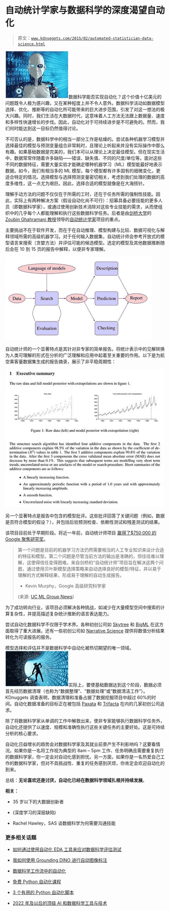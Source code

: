 # 自动统计学家与数据科学的深度渴望自动化

> 原文：[`www.kdnuggets.com/2015/02/automated-statistician-data-science.html`](https://www.kdnuggets.com/2015/02/automated-statistician-data-science.html)

![机器人](img/fbf20d481aae833bfc3f7b2cbc2e6c9f.png)数据科学能否实现自动化？这个价值十亿美元的问题既令人极为感兴趣，又在某种程度上并不令人意外。数据科学活动如数据模型选择、优化、推断等的自动化所可能带来的巨大进步范围，引发了对这一想法的极大兴趣。同时，我们生活在大数据时代，这意味着人工方法无法跟上数据量、速度和多样性快速增长的步伐。因此，自动化对于可持续进步是不可避免的。然而，我们何时能达到这一目标仍然值得讨论。

不可否认的是，数据科学中的相当一部分工作是枯燥的。尝试各种机器学习模型并选择最佳的模型与预测变量组合非常耗时，且理论上听起来并没有实际操作中那么有趣。如果基础数据是完美的，我们本可以从理论上决定最佳模型。但在现实生活中，数据常常伴随着许多缺陷——错误、缺失值、不同的尺度/单位等。面对这些不同的数据特征，需要大量实验才能确定哪种机器学习（ML）模型能最好地表示数据。如今，我们有相当多的 ML 模型，每个模型都有许多固有的细微变化，更适合特定的情况。选择模型与选择预测变量密切相关，考虑到我们处理的数据的高度多维性，这一点尤为艰巨。因此，选择合适的模型就像是在大海捞针。

理解手动方法的问题不仅仅在于所需的工时，还在于任务所需的强制性技能。因此，实际上有两种解决方案（假设自动化尚不可行）：招募具备必要技能的更多人员（即数据科学家），或通过使用创新技术消除对这些专业技能的需求，从而使组织中的几乎每个人都能理解和执行这些数据科学任务。后者是由[剑桥大学](http://www.automaticstatistician.com/)的[Zoubin Ghahramani 教授](http://mlg.eng.cam.ac.uk/zoubin/)领导的[自动统计学家](http://www.automaticstatistician.com/)项目的重点。

主要挑战不在于软件开发，而在于在自动推理、模型构建与比较、数据可视化与解释领域所需的高级机器学习。对于任何输入数据集，自动统计师会参考开放式的模型语言来搜索（贪婪方法）并评估可能的候选模型。选定的模型及其他数据推断随后会在 10 到 15 页的报告中解释，以便非专家理解。

![model](img/73c6a248617e58e2415feeef4f3f9697.png)

自动统计师的一个显著特点是其针对非专家的简单报告。将统计表示中的见解转换为人类可理解的形式在分析的广泛理解和应用中起着至关重要的作用。以下是为航空乘客量数据集生成的报告摘录，展示了非平稳周期性：

![summary](img/66145e03358d6282ef9f034d474928d4.png)

另一个显著特点是报告中包含的模型批评。这些批评回答了关键问题（例如，数据是否符合模型的假设？），并包括后验预测检查、依赖性测试和残差测试的结果。

该项目目前处于早期阶段。将近一年前，自动统计师项目 [赢得了$750,000 的 Google 聚焦研究奖](http://mlg.eng.cam.ac.uk/?p=1578)。

> 第一个问题是目前的机器学习方法仍然需要相当的人工专业知识来设计合适的特征和模型。第二个问题是尽管当前方法的输出是准确的，但往往难以理解，这使得信任变得困难。来自剑桥的“自动统计师”项目旨在解决这两个问题，通过使用贝叶斯模型选择策略来自动选择良好的模型/特征，并以易于理解的方式解释结果，形成易于理解的自动生成报告。
> 
> - Kevin Murphy，Google 高级研究科学家
> 
> (来源: [UC ML Group News](http://mlg.eng.cam.ac.uk/?p=1578))

为了成功转向行业，该项目必须解决各种挑战，如减少在大量模型空间中搜索的计算复杂性，并提高描述复杂统计推断的语言表达能力。

尝试自动化数据科学不仅限于学术界。各种初创公司如 [Skytree](http://www.skytree.net/company/pr/skytree-automates-data-science-new-enterprise-class-machine-learning-platform/) 和 [BigML](https://bigml.com/) 在这方面取得了重大进展。还有一些初创公司如 [Narrative Science](http://www.narrativescience.com/) 提供将数值分析结果转化为可读报告的服务。

模型选择和评估并不是数据科学中自动化被热切期望的唯一领域。 ![数据清理](img/635956536cf928f0cc746cb6d8430ff0.png)实际上，要使基础数据达到这个阶段，数据必须首先经历数据清理（也称为“数据整理”、“数据处理”或“数据清洁工作”）。 KDnuggets 调查表明，数据清理和准备占据了数据挖掘项目中超过 60%的时间。自动化数据准备的目标正在被包括 [Paxata](http://www.paxata.com/) 和 [Trifacta](http://www.trifacta.com/) 在内的几家初创公司追求。

除了将数据科学家从单调的工作中解救出来，使非专家能够执行数据科学任务外，自动化还提供了以速度、规模和准确性执行这些关键任务的主要好处。这是可持续分析的核心要求。

自动化日益增长的趋势会对数据科学家及其就业前景产生不利影响吗？这要看情况。如果你是一名将工作视为典型的 8am – 5pm 工作、任务明确且需要重复执行的数据科学家，你一定会对自动化感到担忧。另一方面，如果你是一名热爱自己工作的数据科学家，但对不具挑战性、重复的任务感到厌烦，你肯定会欢迎自动化的到来。

总结：**无论喜欢还是讨厌，自动化已经在数据科学领域扎根并持续发展**。

**相关：**

+   35 岁以下的大数据创新者

+   (深度学习的深层缺陷)

+   Rachel Hawley，SAS 谈数据科学为何需要沟通技能

### 更多相关话题

+   [如何通过使用自动化 EDA 工具来应对数据科学评估测试](https://www.kdnuggets.com/2022/04/ace-data-science-assessment-test-automatic-eda-tools.html)

+   [我如何使用 Grounding DINO 进行自动图像标注](https://www.kdnuggets.com/2023/05/automatic-image-labeling-grounding-dino.html)

+   [数据科学工作流中的自动化](https://www.kdnuggets.com/2023/03/automation-data-science-workflows.html)

+   [免费 Python 自动化课程](https://www.kdnuggets.com/2022/07/free-automate-python-course.html)

+   [3 个有用的 Python 自动化脚本](https://www.kdnuggets.com/2022/11/3-useful-python-automation-scripts.html)

+   [2022 年及以后的顶级 AI 和数据科学工具与技术](https://www.kdnuggets.com/2022/03/nvidia-0317-top-ai-data-science-tools-techniques-2022-beyond.html)
